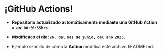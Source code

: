# ¡GitHub Actions!
* **Repositorio actualizado automáticamente mediante una GitHub Action a las: `00:36:55hrs.`**
* **Modificado el día: `26, del mes de junio, del año 2025.`**

* Ejemplo sencillo de cómo la **Action** modifica este archivo README.md.
